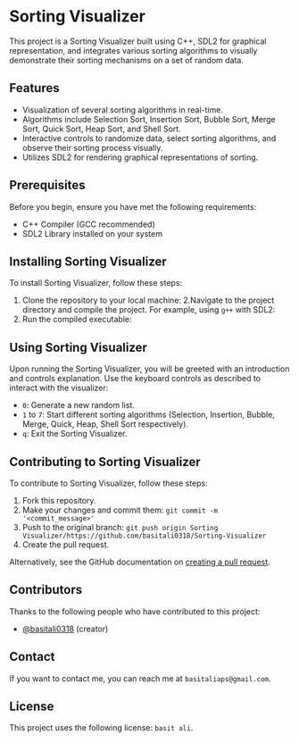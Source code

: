 # Sorting Visualizer

This project is a Sorting Visualizer built using C++, SDL2 for graphical representation, and integrates various sorting algorithms to visually demonstrate their sorting mechanisms on a set of random data.

## Features

- Visualization of several sorting algorithms in real-time.
- Algorithms include Selection Sort, Insertion Sort, Bubble Sort, Merge Sort, Quick Sort, Heap Sort, and Shell Sort.
- Interactive controls to randomize data, select sorting algorithms, and observe their sorting process visually.
- Utilizes SDL2 for rendering graphical representations of sorting.

## Prerequisites

Before you begin, ensure you have met the following requirements:
- C++ Compiler (GCC recommended)
- SDL2 Library installed on your system

## Installing Sorting Visualizer

To install Sorting Visualizer, follow these steps:

1. Clone the repository to your local machine:
2.Navigate to the project directory and compile the project. For example, using `g++` with SDL2:
3. Run the compiled executable:
## Using Sorting Visualizer

Upon running the Sorting Visualizer, you will be greeted with an introduction and controls explanation. Use the keyboard controls as described to interact with the visualizer:

- `0`: Generate a new random list.
- `1` to `7`: Start different sorting algorithms (Selection, Insertion, Bubble, Merge, Quick, Heap, Shell Sort respectively).
- `q`: Exit the Sorting Visualizer.

## Contributing to Sorting Visualizer

To contribute to Sorting Visualizer, follow these steps:

1. Fork this repository.
3. Make your changes and commit them: `git commit -m '<commit_message>'`
4. Push to the original branch: `git push origin Sorting Visualizer/https://github.com/basitali0318/Sorting-Visualizer`
5. Create the pull request.

Alternatively, see the GitHub documentation on [creating a pull request](https://help.github.com/articles/creating-a-pull-request/).

## Contributors

Thanks to the following people who have contributed to this project:

- [@basitali0318](https://github.com/basitali0318) (creator)

## Contact

If you want to contact me, you can reach me at `basitaliaps@gmail.com`.

## License

This project uses the following license: `basit ali`.
